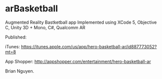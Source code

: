 arBasketball
============

Augmented Reality Bastketball app
Implemented using XCode 5, Objective C, Unity 3D + Mono, C#, Qualcomm AR

Published:

iTunes: https://itunes.apple.com/us/app/hero-basketball-ar/id887773052?mt=8 

App Shopper: http://appshopper.com/entertainment/hero-basketball-ar

Brian Nguyen.
